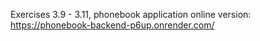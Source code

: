 Exercises 3.9 - 3.11, phonebook application online version:
https://phonebook-backend-p6up.onrender.com/
